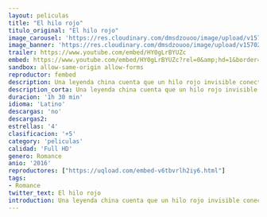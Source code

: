 ```yaml
---
layout: peliculas
title: "El hilo rojo"
titulo_original: "El hilo rojo"
image_carousel: 'https://res.cloudinary.com/dmsdzouoo/image/upload/v1570238882/hilo-rojo-min_1_j182mo.jpg'
image_banner: 'https://res.cloudinary.com/dmsdzouoo/image/upload/v1570238883/hilo-rojo-min_zqpvmm.jpg'
trailer: https://www.youtube.com/embed/HY0gLrBYUZc
embed: https://www.youtube.com/embed/HY0gLrBYUZc?rel=0&amp;hd=1&border=0&wmode=opaque&enablejsapi=1&modestbranding=1&controls=1&showinfo=1
sandbox: allow-same-origin allow-forms
reproductor: fembed
description: Una leyenda china cuenta que un hilo rojo invisible conecta a aquellos que están destinados a encontrarse, sin importar tiempo, lugar o circunstancias. El hilo se puede estirar o contraer, pero nunca romper. Manuel (Benjamín Vicuña) y Abril (China Suárez) parecen estar ligados por ese destino infalible. Luego de conocerse en un avión quedan flechados instantáneamente, sienten que son el uno para el otro. Pero el destino hace que se separen y no vuelvan a encontrarse hasta varios años después. Ahora el tiempo ha pasado y ambos han formado sus familias y están felizmente casados con Laura (Guillermina Valdés) y con Bruno (Hugo Silva). Pero el deseo, el amor y el destino los vuelve a atrapar en sus redes para que vivan otro encuentro inolvidable, poniendo en crisis sus valores y creencias sobre el amor y donde surgen preguntas de respuestas difíciles.
description_corta: Una leyenda china cuenta que un hilo rojo invisible conecta a aquellos que están destinados a encontrarse, sin importar tiempo, lugar o circunstancias. El hilo se puede estirar o contraer, pero nunca romper. Manuel (Benjamín Vicuña) y Abril (China Suárez) parecen estar
duracion: '1h 30 min'
idioma: 'Latino'
descargas: 'no'
descargas2:
estrellas: '4'
clasificacion: '+5'
category: 'peliculas'
calidad: 'Full HD'
genero: Romance
anio: '2016'
reproductores: ["https://uqload.com/embed-v6tbvrlh2iy6.html"]
tags:
- Romance
twitter_text: El hilo rojo
introduction: Una leyenda china cuenta que un hilo rojo invisible conecta a aquellos que están destinados a encontrarse, sin importar tiempo, lugar o circunstancias. El hilo se puede estirar o contraer, pero nunca romper. Manuel (Benjamín Vicuña) y Abril (China Suárez) parecen estar
---
```



 







